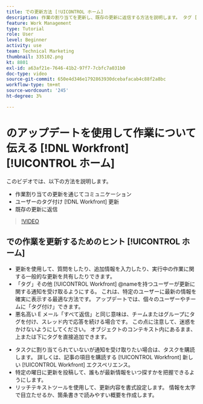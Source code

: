 ```yaml
---
title: での更新方法 [!UICONTROL ホーム]
description: 作業の割り当てを更新し、既存の更新に返信する方法を説明します。 タグ [!DNL Workfront] 通信に関する通知を受け取るための更新を行ったユーザー。
feature: Work Management
type: Tutorial
role: User
level: Beginner
activity: use
team: Technical Marketing
thumbnail: 335102.png
kt: 8801
exl-id: a63af21e-7646-41b2-97f7-7cbfc7a031b0
doc-type: video
source-git-commit: 650e4d346e1792863930dcebafacab4c88f2a8bc
workflow-type: tm+mt
source-wordcount: '245'
ht-degree: 3%

---
```


# のアップデートを使用して作業について伝える [!DNL Workfront] [!UICONTROL ホーム]

このビデオでは、以下の方法を説明します。

* 作業割り当ての更新を通じてコミュニケーション
* ユーザーのタグ付け [!DNL Workfront] 更新
* 既存の更新に返信

>[!VIDEO](https://video.tv.adobe.com/v/335102/?quality=12&learn=on)

## での作業を更新するためのヒント [!UICONTROL ホーム]

* 更新を使用して、質問をしたり、追加情報を入力したり、実行中の作業に関する一般的な更新を共有したりできます。
* 「タグ」その他 [!UICONTROL Workfront] @nameを持つユーザーが更新に関する通知を受け取るようにする。 これは、特定のユーザーに最新の情報を確実に表示する最適な方法です。 アップデートでは、個々のユーザーやチームに「タグ付け」できます。
* 悪名高い E メール「すべて返信」と同じ意味は、チームまたはグループにタグを付け、スレッド内で応答を続ける場合です。 この点に注意して、迷惑をかけないようにしてください。 オブジェクトのコンテキスト内にあるまま、上または下にタグを直接追加できます。

<!---
paragraph below needs a hyperlink to an article
--->

* タスクに割り当てられていないが通知を受け取りたい場合は、タスクを購読します。 詳しくは、記事の項目を購読する [!UICONTROL Workfront] 新しい [!UICONTROL Workfront] エクスペリエンス。
* 特定の曜日に更新を投稿して、誰もが最新情報をいつ探すかを把握できるようにします。
* リッチテキストツールを使用して、更新内容を書式設定します。 情報を太字で目立たせるか、箇条書きで読みやすい概要を作成します。

<!---
learn more URLs
--->
